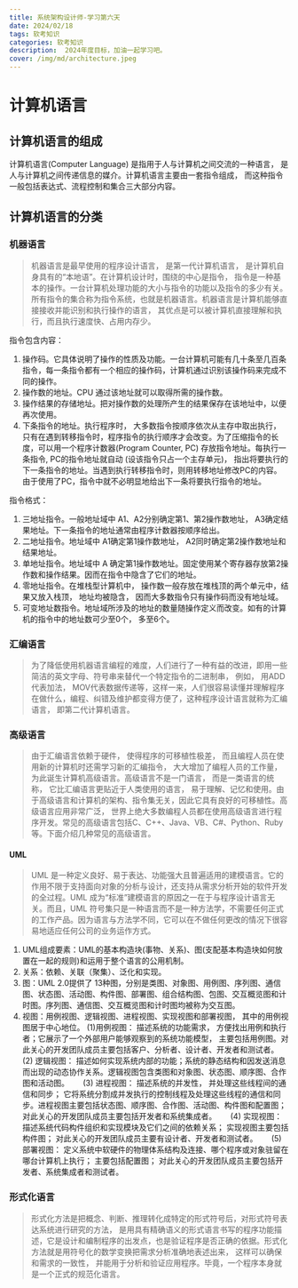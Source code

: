 ```yaml
---
title: 系统架构设计师-学习第六天
date: 2024/02/18
tags: 软考知识
categories: 软考知识
description:  2024年度目标，加油一起学习吧。
cover: /img/md/architecture.jpeg
---
```


# 计算机语言

## 计算机语言的组成
计算机语言(Computer Language) 是指用于人与计算机之间交流的一种语言， 是人与计算机之间传递信息的媒介。计算机语言主要由一套指令组成， 而这种指令一般包括表达式、流程控制和集合三大部分内容。

## 计算机语言的分类
### 机器语言
>机器语言是最早使用的程序设计语言， 是第一代计算机语言， 是计算机自身具有的“本地语”。在计算机设计时，围绕的中心是指令， 指令是一种基本的操作。一台计算机处理功能的大小与指令的功能以及指令的多少有关。所有指令的集合称为指令系统，也就是机器语言。机器语言是计算机能够直接接收并能识别和执行操作的语言， 其优点是可以被计算机直接理解和执行，而且执行速度快、占用内存少。

指令包含内容：
1. 操作码。它具体说明了操作的性质及功能。一台计算机可能有几十条至几百条指令，每一条指令都有一个相应的操作码，计算机通过识别该操作码来完成不同的操作。
2. 操作数的地址。CPU 通过该地址就可以取得所需的操作数。
3. 操作结果的存储地址。把对操作数的处理所产生的结果保存在该地址中，以便再次使用。
4. 下条指令的地址。执行程序时， 大多数指令按顺序依次从主存中取出执行， 只有在遇到转移指令时，程序指令的执行顺序才会改变。为了压缩指令的长度，可以用一个程序计数器(Program Counter, PC) 存放指令地址。每执行一条指令, PC的指令地址就自动
(设该指令只占一个主存单元)， 指出将要执行的下一条指令的地址。当遇到执行转移指令时，则用转移地址修改PC的内容。由于使用了PC，指令中就不必明显地给出下一条将要执行指令的地址。

指令格式：
1. 三地址指令。一般地址域中 A1、A2分别确定第1、第2操作数地址， A3确定结果地址。下一条指令的地址通常由程序计数器按顺序给出。
2. 二地址指令。地址域中 A1确定第1操作数地址， A2同时确定第2操作数地址和结果地址。
3. 单地址指令。地址域中 A 确定第1操作数地址。固定使用某个寄存器存放第2操作数和操作结果。因而在指令中隐含了它们的地址。
4. 零地址指令。在堆栈型计算机中， 操作数一般存放在堆栈顶的两个单元中，结果又放入栈顶， 地址均被隐含， 因而大多数指令只有操作码而没有地址域。
5. 可变地址数指令。地址域所涉及的地址的数量随操作定义而改变。如有的计算机的指令中的地址数可少至0个， 多至6个。

### 汇编语言
>为了降低使用机器语言编程的难度，人们进行了一种有益的改进，即用一些简洁的英文字母、符号串来替代一个特定指令的二进制串， 例如， 用ADD代表加法， MOV代表数据传递等，这样一来，人们很容易读懂并理解程序在做什么，编程、纠错及维护都变得方便了，这种程序设计语言就称为汇编语言， 即第二代计算机语言。

### 高级语言
>由于汇编语言依赖于硬件， 使得程序的可移植性极差， 而且编程人员在使用新的计算机时还需学习新的汇编指令， 大大增加了编程人员的工作量，为此诞生计算机高级语言。高级语言不是一门语言， 而是一类语言的统称， 它比汇编语言更贴近于人类使用的语言， 易于理解、记忆和使用。由于高级语言和计算机的架构、指令集无关，因此它具有良好的可移植性。高级语言应用非常广泛， 世界上绝大多数编程人员都在使用高级语言进行程序开发。常见的高级语言包括C、C++、Java、VB、C#、Python、Ruby等。下面介绍几种常见的高级语言。

#### UML
>UML 是一种定义良好、易于表达、功能强大且普遍适用的建模语言。它的作用不限于支持面向对象的分析与设计，还支持从需求分析开始的软件开发的全过程。UML 成为“标准”建模语言的原因之一在于与程序设计语言无关。而且，UML 符号集只是一种语言而不是一种方法学，不需要任何正式的工作产品。因为语言与方法学不同，它可以在不做任何更改的情况下很容易地适应任何公司的业务运作方式。
1. UML组成要素：UML的基本构造块(事物、关系)、图(支配基本构造块如何放置在一起的规则)和运用于整个语言的公用机制。
2. 关系：依赖、关联（聚集）、泛化和实现。
3. 图：UML 2.0提供了 13种图，分别是类图、对象图、用例图、序列图、通信图、状态图、活动图、构件图、部署图、组合结构图、包图、交互概览图和计时图。序列图、通信图、交互概览图和计时图均被称为交互图。
4. 视图：用例视图、逻辑视图、进程视图、实现视图和部署视图， 其中的用例视图居于中心地位。
(1)用例视图： 描述系统的功能需求， 方便找出用例和执行者；它展示了一个外部用户能够观察到的系统功能模型， 主要包括用例图。对此关心的开发团队成员主要包括客户、分析者、设计者、开发者和测试者。　　
(2) 逻辑视图： 描述如何实现系统内部的功能；系统的静态结构和因发送消息而出现的动态协作关系。逻辑视图包含类图和对象图、状态图、顺序图、合作图和活动图。　　
(3) 进程视图： 描述系统的并发性， 并处理这些线程间的通信和同步； 它将系统分割成并发执行的控制线程及处理这些线程的通信和同步。进程视图主要包括状态图、顺序图、合作图、活动图、构件图和配置图；对此关心的开发团队成员主要包括开发者和系统集成者。　　
(4) 实现视图： 描述系统代码构件组织和实现模块及它们之间的依赖关系； 实现视图主要包括构件图； 对此关心的开发团队成员主要有设计者、开发者和测试者。　　
(5) 部署视图： 定义系统中软硬件的物理体系结构及连接、哪个程序或对象驻留在哪台计算机上执行； 主要包括配置图； 对此关心的开发团队成员主要包括开发者、系统集成者和测试者。


### 形式化语言
>形式化方法是把概念、判断、推理转化成特定的形式符号后，对形式符号表达系统进行研究的方法， 是用具有精确语义的形式语言书写的程序功能描述，它是设计和编制程序的出发点，也是验证程序是否正确的依据。形式化方法就是用符号化的数学变换把需求分析准确地表述出来， 这样可以确保和需求的一致性， 并能用于分析和验证应用程序。毕竟，一个程序本身就是一个正式的规范化语言。
